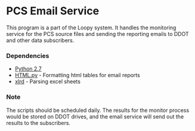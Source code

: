 # PCS Email Service

This program is a part of the Loopy system. It handles the monitoring service for the PCS source files and sending the reporting emails to DDOT and other data subscribers. 

### Dependencies 

  - [Python 2.7]
  - [HTML.py] - Formatting html tables for email reports
  - [xlrd] - Parsing excel sheets

### Note 

The scripts should be scheduled daily. The results for the monitor process would be stored on DDOT drives, and the email service will send out the results to the subscribers. 

[Python 2.7]: <https://www.python.org/download/releases/2.7/>
[HTML.py]: <http://www.decalage.info/python/html>
[xlrd]: <https://pypi.python.org/pypi/xlrd>